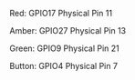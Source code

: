 Red:
GPIO17
Physical Pin 11

Amber:
GPIO27
Physical Pin 13

Green:
GPIO9
Physical Pin 21

Button:
GPIO4
Physical Pin 7
